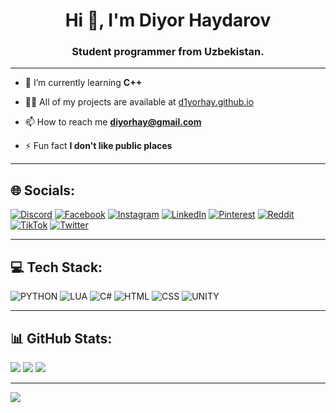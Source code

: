 <h1 align="center">Hi 👋, I'm Diyor Haydarov</h1>
<h3 align="center">Student programmer from Uzbekistan.</h3>

---
- 🌱 I’m currently learning **C++**

- 👨‍💻 All of my projects are available at [d1yorhay.github.io](https://d1yorhay.github.io/)

- 📫 How to reach me **diyorhay@gmail.com**

- ⚡ Fun fact **I don't like public places**
  
---
## 🌐 Socials:
[![Discord](https://img.shields.io/badge/Discord-black?style=for-the-badge&logo=discord&logoColor=orange)](https://discord.com/users/893440111138717699)
[![Facebook](https://img.shields.io/badge/Facebook-black?style=for-the-badge&logo=Facebook&logoColor=orange)](https://facebook.com/d1yorhay)
[![Instagram](https://img.shields.io/badge/Instagram-black?style=for-the-badge&logo=Instagram&logoColor=orange)](https://instagram.com/d1yorhay)
[![LinkedIn](https://img.shields.io/badge/LinkedIn-black?style=for-the-badge&logo=LinkedIn&logoColor=orange)](https://linkedin.com/in/d1yorhay)
[![Pinterest](https://img.shields.io/badge/Pinterest-black?style=for-the-badge&logo=Pinterest&logoColor=orange)](https://pinterest.com/d1yorhay)
[![Reddit](https://img.shields.io/badge/Reddit-black?style=for-the-badge&logo=Reddit&logoColor=orange)](https://reddit.com/user/d1yorhay)
[![TikTok](https://img.shields.io/badge/TikTok-black?style=for-the-badge&logo=TikTok&logoColor=orange)](https://tiktok.com/@d1yorhay)
[![Twitter](https://img.shields.io/badge/Twitter-black?style=for-the-badge&logo=Twitter&logoColor=orange)](https://twitter.com/d1yorhay) 

---
## 💻 Tech Stack:
![PYTHON](https://img.shields.io/badge/PYTHON-black?style=for-the-badge&logo=Python&logoColor=orange)
![LUA](https://img.shields.io/badge/LUA-black?style=for-the-badge&logo=lua&logoColor=orange)
![C#](https://img.shields.io/badge/C%23-black?style=for-the-badge&logo=c-sharp&logoColor=orange)
![HTML](https://img.shields.io/badge/HTML-black?style=for-the-badge&logo=html5&logoColor=orange)
![CSS](https://img.shields.io/badge/CSS-black?style=for-the-badge&logo=css3&logoColor=orange)
![UNITY](https://img.shields.io/badge/UNITY-black?style=for-the-badge&logo=UNITY&logoColor=orange)

---
## 📊 GitHub Stats:
![](https://github-readme-stats.vercel.app/api/top-langs/?username=d1yorhay&theme=dark&hide_border=false&include_all_commits=false&count_private=false&layout=compact)
![](https://github-readme-stats.vercel.app/api?username=d1yorhay&theme=dark&hide_border=false&include_all_commits=false&count_private=false)
![](https://github-readme-streak-stats.herokuapp.com/?user=d1yorhay&theme=dark&hide_border=false)

---
[![](https://visitcount.itsvg.in/api?id=d1yorhay&icon=2&color=2)](https://visitcount.itsvg.in)
